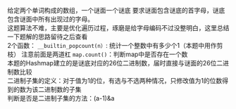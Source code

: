 给定两个单词构成的数组，一个谜面一个谜底  要求谜面包含谜底的首字母，谜底包含谜面中所有出现过的字母。  
这题算法不难，主要是优化遍历过程，琢磨是给字母编码不过没整明白，这里总结一下题解的思路留待之后查看  
2个函数：  `__builtin_popcount(n）`:  统计一个整数中有多少个1（本题中用作剪枝） 注意前面是两道杠
`map.count()`：判断map中是否存在一个数  
本题的Hashmap建立的是谜底对应的26位二进制数，届时直接与谜面的26位二进制数比较  
二进制子集的定义：对于值为1的位，有选与不选两种情况，只修改值为1的位数得到的数为该二进制数的子集  
判断是否是二进制子集的方法：(a-1)&a
